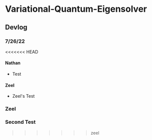 # Variational-Quantum-Eigensolver

## Devlog
### 7/26/22

<<<<<<< HEAD
#### Nathan
- Test

#### Zeel
- Zeel's Test

### Zeel
### Second Test
>>>>>>> zeel